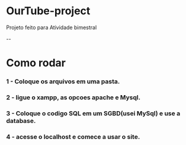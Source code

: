 # OurTube-project

Projeto feito para Atividade bimestral

--

# Como rodar

### 1 - Coloque os arquivos em uma pasta.
### 2 - ligue o xampp, as opcoes apache e Mysql.
### 3 - Coloque o codigo SQL em um SGBD(usei MySql) e use a database.
### 4 - acesse o localhost e comece a usar o site.
